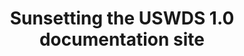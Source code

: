 ---
title: Sunsetting the USWDS 1.0 documentation site
tags:
- product update
category: About
excerpt: It's been over five years since we launched USWDS 2.0 and moved on from USWDS v1. We archived the USWDS v1 documentation site a few years back, and at the end of 2024 we'll be taking it offline. Content will likely still be available via archive.org.
excerpt_link_url: https://v1.designsystem.digital.gov/
excerpt_link_text: USWDS v1 documentation site
---